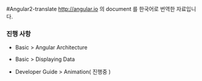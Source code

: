 #Angular2-translate
http://angular.io 의 document 를 한국어로 번역한 자료입니다.



### 진행 사항

- Basic > Angular Architecture
- Basic > Displaying Data

- Developer Guide > Animation( 진행중 )
